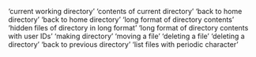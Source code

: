 ‘current working directory’
‘contents of current directory’
‘back to home directory’
‘back to home directory’
‘long format of directory contents’
‘hidden files of directory in long format’
‘long format of directory contents with user IDs’
‘making directory’
‘moving a file’
‘deleting a file’
‘deleting a directory’
‘back to previous directory’
‘list files with periodic character’
